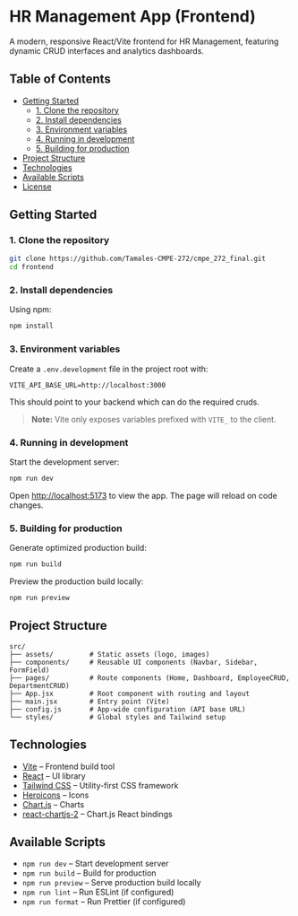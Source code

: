 # HR Management App (Frontend)

A modern, responsive React/Vite frontend for HR Management, featuring dynamic CRUD interfaces and analytics dashboards.

## Table of Contents

- [Getting Started](#getting-started)
  - [1. Clone the repository](#1-clone-the-repository)
  - [2. Install dependencies](#2-install-dependencies)
  - [3. Environment variables](#3-environment-variables)
  - [4. Running in development](#4-running-in-development)
  - [5. Building for production](#5-building-for-production)
- [Project Structure](#project-structure)
- [Technologies](#technologies)
- [Available Scripts](#available-scripts)
- [License](#license)

## Getting Started

### 1. Clone the repository

```bash
git clone https://github.com/Tamales-CMPE-272/cmpe_272_final.git
cd frontend
```

### 2. Install dependencies

Using npm:

```bash
npm install
```

### 3. Environment variables

Create a `.env.development` file in the project root with:

```env
VITE_API_BASE_URL=http://localhost:3000
```

This should point to your backend which can do the required cruds.

> **Note:** Vite only exposes variables prefixed with `VITE_` to the client.

### 4. Running in development

Start the development server:

```bash
npm run dev
```

Open [http://localhost:5173](http://localhost:5173) to view the app. The page will reload on code changes.

### 5. Building for production

Generate optimized production build:

```bash
npm run build
```

Preview the production build locally:

```bash
npm run preview
```

## Project Structure

```
src/
├── assets/         # Static assets (logo, images)
├── components/     # Reusable UI components (Navbar, Sidebar, FormField)
├── pages/          # Route components (Home, Dashboard, EmployeeCRUD, DepartmentCRUD)
├── App.jsx         # Root component with routing and layout
├── main.jsx        # Entry point (Vite)
├── config.js       # App-wide configuration (API base URL)
└── styles/         # Global styles and Tailwind setup
```

## Technologies

- [Vite](https://vitejs.dev/) – Frontend build tool
- [React](https://reactjs.org/) – UI library
- [Tailwind CSS](https://tailwindcss.com/) – Utility-first CSS framework
- [Heroicons](https://heroicons.com/) – Icons
- [Chart.js](https://www.chartjs.org/) – Charts
- [react-chartjs-2](https://github.com/reactchartjs/react-chartjs-2) – Chart.js React bindings

## Available Scripts

- `npm run dev` – Start development server
- `npm run build` – Build for production
- `npm run preview` – Serve production build locally
- `npm run lint` – Run ESLint (if configured)
- `npm run format` – Run Prettier (if configured)

